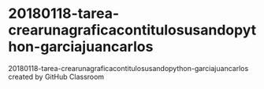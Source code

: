 # 20180118-tarea-crearunagraficacontitulosusandopython-garciajuancarlos
20180118-tarea-crearunagraficacontitulosusandopython-garciajuancarlos created by GitHub Classroom
